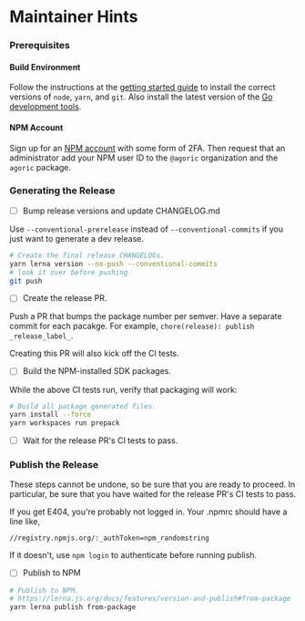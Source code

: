 # Maintainer Hints

### Prerequisites

#### Build Environment

Follow the instructions at the [getting started
guide](https://docs.agoric.com/guides/getting-started/) to install
the correct versions of `node`, `yarn`, and `git`. Also install the
latest version of the [Go development tools](https://go.dev/doc/install).

#### NPM Account

Sign up for an [NPM account](https://www.npmjs.com/signup) with
some form of 2FA. Then request that an administrator add your NPM
user ID to the `@agoric` organization and the `agoric` package.

### Generating the Release

- [ ] Bump release versions and update CHANGELOG.md

Use `--conventional-prerelease` instead of `--conventional-commits` if you just want to generate a dev release.

```sh
# Create the final release CHANGELOGs.
yarn lerna version --no-push --conventional-commits
# look it over before pushing
git push
```


- [ ] Create the release PR.

Push a PR that bumps the package number per semver. Have a separate commit for each pacakge.
For example, `chore(release): publish _release_label_`.

Creating this PR will also kick off the CI tests.

- [ ] Build the NPM-installed SDK packages.

While the above CI tests run, verify that packaging will work:

```sh
# Build all package generated files.
yarn install --force
yarn workspaces run prepack
```

- [ ] Wait for the release PR's CI tests to pass.

### Publish the Release

These steps cannot be undone, so be sure that you are ready to proceed.
In particular, be sure that you have waited for the release PR's CI tests
to pass.

If you get E404, you're probably not logged in. Your .npmrc should have a line like,
```
//registry.npmjs.org/:_authToken=npm_randomstring
```
If it doesn't, use `npm login` to authenticate before running publish.

- [ ] Publish to NPM

```sh
# Publish to NPM.
# https://lerna.js.org/docs/features/version-and-publish#from-package
yarn lerna publish from-package
```
